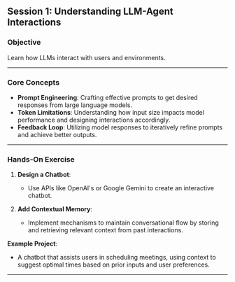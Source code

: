 ## Session 1: Understanding LLM-Agent Interactions

### **Objective**
Learn how LLMs interact with users and environments.

---

### **Core Concepts**

- **Prompt Engineering**: Crafting effective prompts to get desired responses from large language models.
- **Token Limitations**: Understanding how input size impacts model performance and designing interactions accordingly.
- **Feedback Loop**: Utilizing model responses to iteratively refine prompts and achieve better outputs.

---

### **Hands-On Exercise**

1. **Design a Chatbot**:
   - Use APIs like OpenAI's or Google Gemini to create an interactive chatbot.

2. **Add Contextual Memory**:
   - Implement mechanisms to maintain conversational flow by storing and retrieving relevant context from past interactions.

**Example Project**:
   - A chatbot that assists users in scheduling meetings, using context to suggest optimal times based on prior inputs and user preferences.

---



